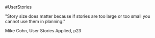 #UserStories

"Story size does matter because if stories are too large or too small you cannot use them in planning."

Mike Cohn, User Stories Applied, p23